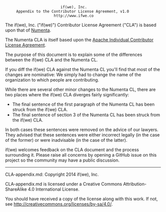                              if(we), Inc.
         Appendix to the Contributor License Agreement, v1.0
                          http://www.ifwe.co

The if(we), Inc. ("if(we)") Contributor License Agreement ("CLA") is based upon that of [Numenta](http://numenta.org/licenses/cl/numenta-cl.txt).

The Numenta CLA is itself based upon the [Apache Individual Contributor License Agreement](https://www.apache.org/licenses/icla.txt).

The purpose of this document is to explain some of the differences between the if(we) CLA and the Numenta CL.

If you diff the if(we) CLA against the Numenta CL you'll find that most of the changes are nominative: We simply had to change the name of the organization to which people are contributing.

While there are several other minor changes to the Numenta CL, there are two places where the if(we) CLA diverges fairly significantly:

* The final sentence of the first paragraph of the Numenta CL has been struck from the if(we) CLA.
* The final sentence of section 3 of the Numenta CL has been struck from the if(we) CLA.

In both cases these sentences were removed on the advice of our lawyers. They advised that these sentences were either incorrect legally (in the case of the former) or were inadvisable (in the case of the latter).

if(we) welcomes feedback on the CLA document and the process surrounding it. Please raise all concerns by opening a GitHub issue on this project so the community may have a public discussion.

-----

CLA-appendix.md: Copyright 2014 if(we), Inc.

CLA-appendix.md is licensed under a Creative Commons Attribution-ShareAlike 4.0 International License.

You should have received a copy of the license along with this work. If not, see <http://creativecommons.org/licenses/by-sa/4.0/>.
